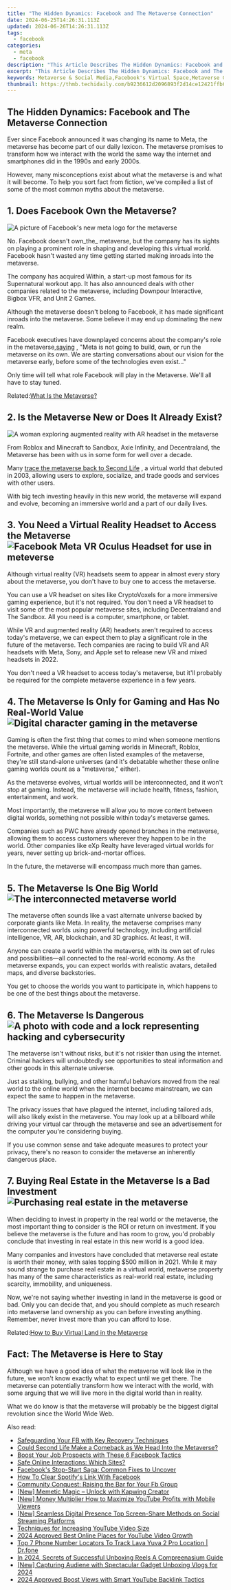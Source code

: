 ```yaml
---
title: "The Hidden Dynamics: Facebook and The Metaverse Connection"
date: 2024-06-25T14:26:31.113Z
updated: 2024-06-26T14:26:31.113Z
tags:
  - facebook
categories:
  - meta
  - facebook
description: "This Article Describes The Hidden Dynamics: Facebook and The Metaverse Connection"
excerpt: "This Article Describes The Hidden Dynamics: Facebook and The Metaverse Connection"
keywords: Metaverse & Social Media,Facebook's Virtual Space,Metaverse Growth Trends,Social Networking Evolution,Digital Reality Interactions,The Metaverse Phenomenon,Future of Online Communities
thumbnail: https://thmb.techidaily.com/b9236612d2096893f2d14ce12421ffb6e267518dd04f148a1a29c144e2d43e5b.jpg
---
```


## The Hidden Dynamics: Facebook and The Metaverse Connection

 Ever since Facebook announced it was changing its name to Meta, the metaverse has become part of our daily lexicon. The metaverse promises to transform how we interact with the world the same way the internet and smartphones did in the 1990s and early 2000s.

 However, many misconceptions exist about what the metaverse is and what it will become. To help you sort fact from fiction, we've compiled a list of some of the most common myths about the metaverse.

## 1\. Does Facebook Own the Metaverse?

![A picture of Facebook's new meta logo for the metaverse](https://static1.makeuseofimages.com/wordpress/wp-content/uploads/2022/02/Facebook-Meta-Metaverse.jpeg)

 No. Facebook doesn't own_the_ metaverse, but the company has its sights on playing a prominent role in shaping and developing this virtual world. Facebook hasn't wasted any time getting started making inroads into the metaverse.

 The company has acquired Within, a start-up most famous for its Supernatural workout app. It has also announced deals with other companies related to the metaverse, including Downpour Interactive, Bigbox VFR, and Unit 2 Games.

 Although the metaverse doesn't belong to Facebook, it has made significant inroads into the metaverse. Some believe it may end up dominating the new realm.

 Facebook executives have downplayed concerns about the company's role in the metaverse,[saying](https://about.fb.com/news/2021/09/building-the-metaverse-responsibly/) , "Meta is not going to build, own, or run the metaverse on its own. We are starting conversations about our vision for the metaverse early, before some of the technologies even exist…"

 Only time will tell what role Facebook will play in the Metaverse. We'll all have to stay tuned.

 Related:[What Is the Metaverse?](https://www.makeuseof.com/what-is-the-metaverse/)

## 2\. Is the Metaverse New or Does It Already Exist?

![A woman exploring augmented reality with AR headset in the metaverse](https://static1.makeuseofimages.com/wordpress/wp-content/uploads/2022/02/Metaverse-augmented-reality.jpg)

 From Roblox and Minecraft to Sandbox, Axie Infinity, and Decentraland, the Metaverse has been with us in some form for well over a decade.

 Many [trace the metaverse back to Second Life](https://www.makeuseof.com/second-life-metaverse-comeback/) , a virtual world that debuted in 2003, allowing users to explore, socialize, and trade goods and services with other users.

 With big tech investing heavily in this new world, the metaverse will expand and evolve, becoming an immersive world and a part of our daily lives.

## 3\. You Need a Virtual Reality Headset to Access the Metaverse ![Facebook Meta VR Oculus Headset for use in meteverse](https://static1.makeuseofimages.com/wordpress/wp-content/uploads/2022/02/VR-headset-Oculus-Facebook.jpg)

 Although virtual reality (VR) headsets seem to appear in almost every story about the metaverse, you don't have to buy one to access the metaverse.

 You can use a VR headset on sites like CryptoVoxels for a more immersive gaming experience, but it's not required. You don't need a VR headset to visit some of the most popular metaverse sites, including Decentraland and The Sandbox. All you need is a computer, smartphone, or tablet.

 While VR and augmented reality (AR) headsets aren't required to access today's metaverse, we can expect them to play a significant role in the future of the metaverse. Tech companies are racing to build VR and AR headsets with Meta, Sony, and Apple set to release new VR and mixed headsets in 2022.

 You don't need a VR headset to access today's metaverse, but it'll probably be required for the complete metaverse experience in a few years.

## 4\. The Metaverse Is Only for Gaming and Has No Real-World Value ![Digital character gaming in the metaverse](https://static1.makeuseofimages.com/wordpress/wp-content/uploads/2022/02/Gamimg-Metaverse-Facebook.jpg)

 Gaming is often the first thing that comes to mind when someone mentions the metaverse. While the virtual gaming worlds in Minecraft, Roblox, Fortnite, and other games are often listed examples of the metaverse, they're still stand-alone universes (and it's debatable whether these online gaming worlds count as a "metaverse," either).

 As the metaverse evolves, virtual worlds will be interconnected, and it won't stop at gaming. Instead, the metaverse will include health, fitness, fashion, entertainment, and work.

 Most importantly, the metaverse will allow you to move content between digital worlds, something not possible within today's metaverse games.

 Companies such as PWC have already opened branches in the metaverse, allowing them to access customers wherever they happen to be in the world. Other companies like eXp Realty have leveraged virtual worlds for years, never setting up brick-and-mortar offices.

In the future, the metaverse will encompass much more than games.

## 5\. The Metaverse Is One Big World ![The interconnected metaverse world](https://static1.makeuseofimages.com/wordpress/wp-content/uploads/2022/02/Metaverse-Galaxy-World.jpg)

 The metaverse often sounds like a vast alternate universe backed by corporate giants like Meta. In reality, the metaverse comprises many interconnected worlds using powerful technology, including artificial intelligence, VR, AR, blockchain, and 3D graphics. At least, it will.

 Anyone can create a world within the metaverse, with its own set of rules and possibilities—all connected to the real-world economy. As the metaverse expands, you can expect worlds with realistic avatars, detailed maps, and diverse backstories.

 You get to choose the worlds you want to participate in, which happens to be one of the best things about the metaverse.

## 6\. The Metaverse Is Dangerous ![A photo with code and a lock representing hacking and cybersecurity](https://static1.makeuseofimages.com/wordpress/wp-content/uploads/2022/02/Metaverse-hacking-cybersecurity.jpg)

 The metaverse isn't without risks, but it's not riskier than using the internet. Criminal hackers will undoubtedly see opportunities to steal information and other goods in this alternate universe.

 Just as stalking, bullying, and other harmful behaviors moved from the real world to the online world when the internet became mainstream, we can expect the same to happen in the metaverse.

 The privacy issues that have plagued the internet, including tailored ads, will also likely exist in the metaverse. You may look up at a billboard while driving your virtual car through the metaverse and see an advertisement for the computer you're considering buying.

 If you use common sense and take adequate measures to protect your privacy, there's no reason to consider the metaverse an inherently dangerous place.

## 7\. Buying Real Estate in the Metaverse Is a Bad Investment ![Purchasing real estate in the metaverse](https://static1.makeuseofimages.com/wordpress/wp-content/uploads/2022/02/Metaverse-Real-Estate.jpg)

 When deciding to invest in property in the real world or the metaverse, the most important thing to consider is the ROI or return on investment. If you believe the metaverse is the future and has room to grow, you'd probably conclude that investing in real estate in this new world is a good idea.

 Many companies and investors have concluded that metaverse real estate is worth their money, with sales topping $500 million in 2021\. While it may sound strange to purchase real estate in a virtual world, metaverse property has many of the same characteristics as real-world real estate, including scarcity, immobility, and uniqueness.

 Now, we're not saying whether investing in land in the metaverse is good or bad. Only you can decide that, and you should complete as much research into metaverse land ownership as you can before investing anything. Remember, never invest more than you can afford to lose.

 Related:[How to Buy Virtual Land in the Metaverse](https://www.makeuseof.com/how-to-buy-virtual-land-in-the-metaverse/)

## Fact: The Metaverse is Here to Stay

 Although we have a good idea of what the metaverse will look like in the future, we won't know exactly what to expect until we get there. The metaverse can potentially transform how we interact with the world, with some arguing that we will live more in the digital world than in reality.

 What we do know is that the metaverse will probably be the biggest digital revolution since the World Wide Web.


<ins class="adsbygoogle"
     style="display:block"
     data-ad-format="autorelaxed"
     data-ad-client="ca-pub-7571918770474297"
     data-ad-slot="1223367746"></ins>



<ins class="adsbygoogle"
     style="display:block"
     data-ad-client="ca-pub-7571918770474297"
     data-ad-slot="8358498916"
     data-ad-format="auto"
     data-full-width-responsive="true"></ins>

<span class="atpl-alsoreadstyle">Also read:</span>
<div><ul>
<li><a href="https://facebook.techidaily.com/safeguarding-your-fb-with-key-recovery-techniques/"><u>Safeguarding Your FB with Key Recovery Techniques</u></a></li>
<li><a href="https://facebook.techidaily.com/could-second-life-make-a-comeback-as-we-head-into-the-metaverse/"><u>Could Second Life Make a Comeback as We Head Into the Metaverse?</u></a></li>
<li><a href="https://facebook.techidaily.com/boost-your-job-prospects-with-these-6-facebook-tactics/"><u>Boost Your Job Prospects with These 6 Facebook Tactics</u></a></li>
<li><a href="https://facebook.techidaily.com/safe-online-interactions-which-sites/"><u>Safe Online Interactions: Which Sites?</u></a></li>
<li><a href="https://facebook.techidaily.com/facebooks-stop-start-saga-common-fixes-to-uncover/"><u>Facebook's Stop-Start Saga: Common Fixes to Uncover</u></a></li>
<li><a href="https://facebook.techidaily.com/how-to-clear-spotifys-link-with-facebook/"><u>How To Clear Spotify's Link With Facebook</u></a></li>
<li><a href="https://facebook.techidaily.com/community-conquest-raising-the-bar-for-your-fb-group/"><u>Community Conquest: Raising the Bar for Your Fb Group</u></a></li>
<li><a href="https://extra-guidance.techidaily.com/new-memetic-magic-unlock-with-kapwing-creator/"><u>[New] Memetic Magic – Unlock with Kapwing Creator</u></a></li>
<li><a href="https://facebook-video-footage.techidaily.com/new-money-multiplier-how-to-maximize-youtube-profits-with-mobile-viewers/"><u>[New] Money Multiplier  How to Maximize YouTube Profits with Mobile Viewers</u></a></li>
<li><a href="https://facebook-video-files.techidaily.com/new-seamless-digital-presence-top-screen-share-methods-on-social-streaming-platforms/"><u>[New] Seamless Digital Presence  Top Screen-Share Methods on Social Streaming Platforms</u></a></li>
<li><a href="https://extra-tips.techidaily.com/techniques-for-increasing-youtube-video-size/"><u>Techniques for Increasing YouTube Video Size</u></a></li>
<li><a href="https://extra-lessons.techidaily.com/2024-approved-best-online-places-for-youtube-video-growth/"><u>2024 Approved  Best Online Places for YouTube Video Growth</u></a></li>
<li><a href="https://android-location-track.techidaily.com/top-7-phone-number-locators-to-track-lava-yuva-2-pro-location-drfone-by-drfone-virtual-android/"><u>Top 7 Phone Number Locators To Track Lava Yuva 2 Pro Location | Dr.fone</u></a></li>
<li><a href="https://extra-support.techidaily.com/in-2024-secrets-of-successful-unboxing-reels-a-compreenasium-guide/"><u>In 2024, Secrets of Successful Unboxing Reels  A Compreenasium Guide</u></a></li>
<li><a href="https://facebook-video-share.techidaily.com/new-capturing-audiene-with-spectacular-gadget-unboxing-vlogs-for-2024/"><u>[New] Capturing Audiene with Spectacular Gadget Unboxing Vlogs for 2024</u></a></li>
<li><a href="https://youtube-clips.techidaily.com/2024-approved-boost-views-with-smart-youtube-backlink-tactics/"><u>2024 Approved  Boost Views with Smart YouTube Backlink Tactics</u></a></li>
</ul></div>
